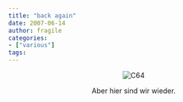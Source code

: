 ```yaml
---
title: "back again"
date: 2007-06-14
author: fragile
categories:
- ["various"]
tags:
---
```

<p align="center"><img src="/blog/wp-content/uploads/2007/06/c64.gif" alt="C64" /></p>
<p align="center">Aber hier sind wir wieder.</p>